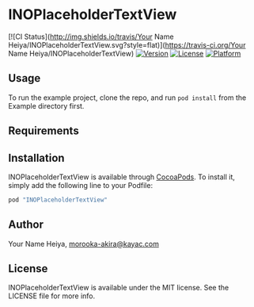 # INOPlaceholderTextView

[![CI Status](http://img.shields.io/travis/Your Name Heiya/INOPlaceholderTextView.svg?style=flat)](https://travis-ci.org/Your Name Heiya/INOPlaceholderTextView)
[![Version](https://img.shields.io/cocoapods/v/INOPlaceholderTextView.svg?style=flat)](http://cocoapods.org/pods/INOPlaceholderTextView)
[![License](https://img.shields.io/cocoapods/l/INOPlaceholderTextView.svg?style=flat)](http://cocoapods.org/pods/INOPlaceholderTextView)
[![Platform](https://img.shields.io/cocoapods/p/INOPlaceholderTextView.svg?style=flat)](http://cocoapods.org/pods/INOPlaceholderTextView)

## Usage

To run the example project, clone the repo, and run `pod install` from the Example directory first.

## Requirements

## Installation

INOPlaceholderTextView is available through [CocoaPods](http://cocoapods.org). To install
it, simply add the following line to your Podfile:

```ruby
pod "INOPlaceholderTextView"
```

## Author

Your Name Heiya, morooka-akira@kayac.com

## License

INOPlaceholderTextView is available under the MIT license. See the LICENSE file for more info.
